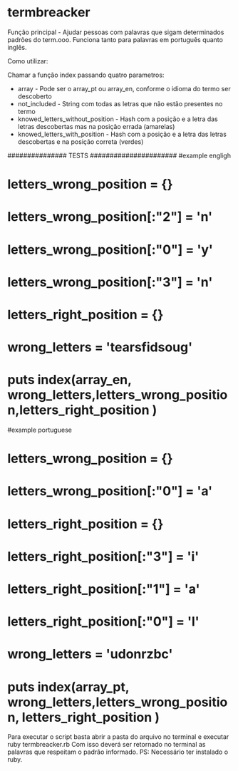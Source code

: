 # termbreacker

Função principal - Ajudar pessoas com palavras que sigam determinados padrões do term.ooo. Funciona tanto para palavras em português quanto inglês.

Como utilizar:

Chamar a função index passando quatro parametros:
* array - Pode ser o array_pt ou array_en, conforme o idioma do termo ser descoberto
* not_included - String com todas as letras que não estão presentes no termo
* knowed_letters_without_position - Hash com a posição e a letra das letras descobertas mas na posição errada (amarelas)
* knowed_letters_with_position - Hash com a posição e a letra das letras descobertas e na posição correta (verdes)

############### TESTS ######################
#example engligh

# letters_wrong_position = {}
# letters_wrong_position[:"2"] = 'n'
# letters_wrong_position[:"0"] = 'y'
# letters_wrong_position[:"3"] = 'n'

# letters_right_position = {}

# wrong_letters = 'tearsfidsoug'

# puts index(array_en, wrong_letters,letters_wrong_position,letters_right_position )


#example portuguese
# letters_wrong_position = {}
# letters_wrong_position[:"0"] = 'a'

# letters_right_position = {}
# letters_right_position[:"3"] = 'i'
# letters_right_position[:"1"] = 'a'
# letters_right_position[:"0"] = 'l'

# wrong_letters = 'udonrzbc'

# puts index(array_pt, wrong_letters,letters_wrong_position, letters_right_position )

Para executar o script basta abrir a pasta do arquivo no terminal e executar 
ruby termbreacker.rb 
Com isso deverá ser retornado no terminal as palavras que respeitam o padrão informado. 
PS: Necessário ter instalado o ruby.
